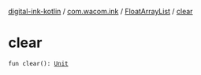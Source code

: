 [digital-ink-kotlin](../../index.md) / [com.wacom.ink](../index.md) / [FloatArrayList](index.md) / [clear](./clear.md)

# clear

`fun clear(): `[`Unit`](https://kotlinlang.org/api/latest/jvm/stdlib/kotlin/-unit/index.html)